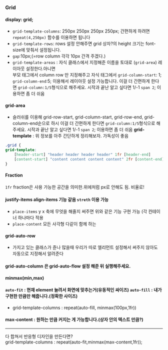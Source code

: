 ### Grid
####  display: grid;
- `grid-template-columns`: 250px 250px 250px 250px; 간편하게 하려면 `repeat(4,250px)` 함수를 이용하면 됩니다
- `grid-template-rows`: rows 설정 안해주면 grid 상자?의 height 크기는 font-size에 맞춰서 설정됩니다.
- `gap`:10px;(=row column 각각 10px 간격 주겠다.)
- `grid-template-areas` : 자식 클래스에서 지정해준 이름을 토대로 (`grid-area`) 레이아웃 설정한다.아니면    
부모 태그에서 column row 만 지정해주고 자식 태그에서 `grid-column-start`: 1; `grid-column-end`:5; 이용해서 레이아웃 설정 가능합니다.
이걸 더 간편하게 한다면 `grid-column:1/5`형식으로 해주세요. 시작과 끝난 알고 싶다면 1/-1 `span 2`; 이용하면 좀 더 쉬움
#### grid-area 
- 슬러쉬를 이용해 grid-row-start, grid-column-start, grid-row-end, grid-column-end순으로 하시
이걸 더 간편하게 한다면 `grid-column:1/5`형식으로 해주세요. 시작과 끝난 알고 싶다면 1/-1 `span 2`; 이용하면 좀 더 쉬움
**grid-template** : 위 정보를 아주 간단하게 정리해보자. 가독성이 좋음<br>
```css
.grid {
grid-template:
    [header-start] "header header header header" 1fr [header-end]
    [content-start] "content content content content" 2fr [content-end] /1fr 1fr 1fr 1fr
}
```


#### Fraction
`1fr` fraction은 사용 가능한 공간을 의미한.위에처럼 px로 안해도 됨. 비율로! 

#### justify-items align-items 기능 같음 `streth` 이용 가능 
- `place-items` y x 축에 무엇을 해줄지 써주면 위와 같은 기능 구현 가능 (각 컨테이너 하나마다 적용
- `place-content` 모든 사각형 다같이 함께 하는 

#### grid-auto-row
- 가지고 있는 클래스가 쥰나 많을때 우리가 따로 엘리먼트 설정해서 써주지 않아도 자동으로 지정해서 알려준다

#### grid-auto-column 은 grid-auto-flow 설정 해준 뒤 실행해주세요.

#### minmax(min,max)

#### `auto-fit` : 현재 element 늘려서 화면에 맞추는거(유동적인 싸이즈)  `auto-fill` : 내가 구현한 만큼만 해줍니다.(정확한 사이즈)
- grid-template-columns : repeat(auto-fill, minmax(100px,1fr))

#### max-content : 원하는 만큼 커지는 게 가능합니다.(상자 안의 텍스트 만큼?)

---
다 합쳐서 반응형 디자인을 만든다면?<br>
grid-template-columns : repeat(auto-fit,minmax(max-content,1fr));

